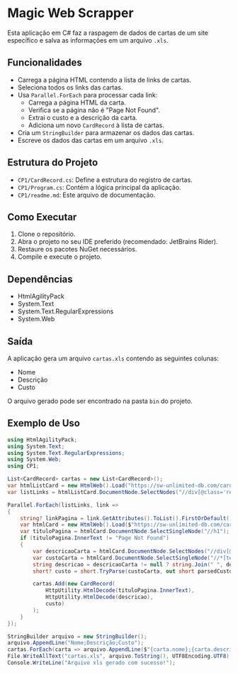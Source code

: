 ﻿# Magic Web Scrapper

Esta aplicação em C# faz a raspagem de dados de cartas de um site específico e salva as informações em um arquivo `.xls`.

## Funcionalidades

- Carrega a página HTML contendo a lista de links de cartas.
- Seleciona todos os links das cartas.
- Usa `Parallel.ForEach` para processar cada link:
    - Carrega a página HTML da carta.
    - Verifica se a página não é "Page Not Found".
    - Extrai o custo e a descrição da carta.
    - Adiciona um novo `CardRecord` à lista de cartas.
- Cria um `StringBuilder` para armazenar os dados das cartas.
- Escreve os dados das cartas em um arquivo `.xls`.

## Estrutura do Projeto

- `CP1/CardRecord.cs`: Define a estrutura do registro de cartas.
- `CP1/Program.cs`: Contém a lógica principal da aplicação.
- `CP1/readme.md`: Este arquivo de documentação.

## Como Executar

1. Clone o repositório.
2. Abra o projeto no seu IDE preferido (recomendado: JetBrains Rider).
3. Restaure os pacotes NuGet necessários.
4. Compile e execute o projeto.

## Dependências

- HtmlAgilityPack
- System.Text
- System.Text.RegularExpressions
- System.Web

## Saída

A aplicação gera um arquivo `cartas.xls` contendo as seguintes colunas:
- Nome
- Descrição
- Custo

O arquivo gerado pode ser encontrado na pasta `bin` do projeto.

## Exemplo de Uso

```csharp
using HtmlAgilityPack;
using System.Text;
using System.Text.RegularExpressions;
using System.Web;
using CP1;

List<CardRecord> cartas = new List<CardRecord>();
var htmlListCard = new HtmlWeb().Load("https://sw-unlimited-db.com/cards/");
var listLinks = htmlListCard.DocumentNode.SelectNodes("//div[@class='relative']/a");

Parallel.ForEach(listLinks, link =>
{
    string? linkPagina = link.GetAttributes().ToList().FirstOrDefault()?.Value;
    var htmlCard = new HtmlWeb().Load($"https://sw-unlimited-db.com/cards/{linkPagina}");
    var tituloPagina = htmlCard.DocumentNode.SelectSingleNode("//h1");
    if (tituloPagina.InnerText != "Page Not Found")
    {
        var descricaoCarta = htmlCard.DocumentNode.SelectNodes("//div[@class='card-description']");
        var custoCarta = htmlCard.DocumentNode.SelectSingleNode("//*[text()='Cost:']")?.NextSibling?.InnerText.Trim();
        string descricao = descricaoCarta != null ? string.Join(" ", descricaoCarta.Select(x => x.InnerText).ToArray()) : null;
        short? custo = short.TryParse(custoCarta, out short parsedCusto) ? parsedCusto : (short?)null;

        cartas.Add(new CardRecord(
            HttpUtility.HtmlDecode(tituloPagina.InnerText),
            HttpUtility.HtmlDecode(descricao),
            custo)
        );
    }
});

StringBuilder arquivo = new StringBuilder();
arquivo.AppendLine("Nome;Descrição;Custo");
cartas.ForEach(carta => arquivo.AppendLine($"{carta.nome};{carta.descricao};{carta.custo}"));
File.WriteAllText("cartas.xls", arquivo.ToString(), UTF8Encoding.UTF8);
Console.WriteLine("Arquivo xls gerado com sucesso!");